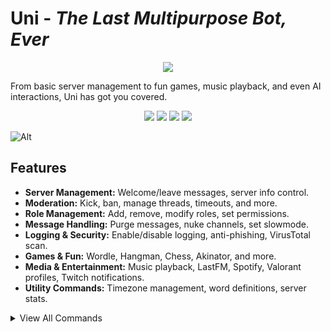 

# Uni - _The Last Multipurpose Bot, Ever_


<p align="center">
    <img src="https://www.amug.com/wp-content/uploads/2016/09/you-logo-here-300x106.png" />
</p>


From basic server management to fun games, music playback, and even AI interactions, Uni has got you covered.
<p align="center">
  <!-- You can add your badges here -->
  <!-- If you have never added badges, head over to https://img.shields.io/badges/static-badge, follow the instructions and generate URL links to add below -->
  <img src="https://img.shields.io/github/stars/notjawad/uni"  />
  <img src="https://img.shields.io/github/forks/notjawad/uni"  />
  <img src="https://img.shields.io/pypi/pyversions/py-cord"  />
  <img src="https://img.shields.io/badge/LICENSE-MIT-green"  />
</p>

![Alt](https://repobeats.axiom.co/api/embed/8c8ffc71c338891e080c675e9d0ac2af8532feb9.svg "Repobeats analytics image")

## Features

- **Server Management:** Welcome/leave messages, server info control.
- **Moderation:** Kick, ban, manage threads, timeouts, and more.
- **Role Management:** Add, remove, modify roles, set permissions.
- **Message Handling:** Purge messages, nuke channels, set slowmode.
- **Logging & Security:** Enable/disable logging, anti-phishing, VirusTotal scan.
- **Games & Fun:** Wordle, Hangman, Chess, Akinator, and more.
- **Media & Entertainment:** Music playback, LastFM, Spotify, Valorant profiles, Twitch notifications.
- **Utility Commands:** Timezone management, word definitions, server stats.


<details>
  <summary>View All Commands</summary>

  ### Server Management:
  1. `/welcome enable` - Enable welcome messages
  2. `/welcome disable` - Disable welcome messages
  3. `/welcome channel` - Set the welcome channel
  4. `/welcome` - Welcome messages
  5. `/leave enable` - Enable leave messages
  6. `/leave disable` - Disable leave messages
  7. `/leave channel` - Set the leave channel
  8. `/leave` - Leave messages
  9. `/seticon` - Set a new guild icon
  10. `/setsplash` - Set a new guild splash background
  11. `/setbanner` - Set a new guild banner
  12. `/pin` - Pin the most recent message in the channel
  13. `/server` - Get some information about the server
  14. `/whois` - Get information about a user.
  15. `/statistics` - Get simple statistics about the server.
  16. `/voicestats` - Setup an auto updating voice leaderboard embed.
  17. `/timeout` - Mutes the selected member using Discord's timeout feature
  18. `/untimeout` - Unmutes the selected member
  19. `/imute` - Removes selected member's permission to attach files and use embed links
  20. `/iunmute` - Restores selected member'ss permission to attach files and use embed links

  ### Role Management:
  1. `/role humans` - Add a role to all humans in the guild
  2. `/role humansremove` - Remove a role from all humans in the guild
  3. `/role delete` - Delete a role from the guild
  4. `/role mentionable` - Toggle mentioning a role
  5. `/role icon` - Set an icon for a role

  ### Message Handling:
  1. `/purge amount` - Purge a specific amount of messages
  2. `/purge embeds` - Purge embeds from chat
  3. `/purge files` - Purge files/attachments from chat
  4. `/purge images` - Purge images (including links) from chat
  5. `/purge contains` - Purge messages containing a string
  6. `/purge links` - Purge messages containing links
  7. `/purge mentions` - Purge messages containing mentions
  8. `/nuke` - Nuke (Clone) the current channel
  9. `/slowmode` - Set the slowmode for the current channel
  10. `/rename` - Assigns the selected user a new nickname in the guild
  11. `/topic` - Sets the topic for the current channel
  12. `/logging enable` - Enable logging in the guild
  13. `/logging disable` - Disable logging in the guild
  14. `/antiphishing` - Enable or disable anti-phishing
  15. `/virustotal above` - Scan the above message's file with VirusTotal

  ### Games and Fun:
  1. `/wordle` - Play a game of Wordle!
  2. `/hangman` - Play a game of Hangman!
  3. `/tictactoe` - Play a game of Tic Tac Toe!
  4. `/connectfour` - Play a game of Connect Four!
  5. `/chess play` - Play a game of Chess!
  6. `/chess whois` - Get information about a chess player on Chess.com.
  7. `/chess stats` - Get stats about a chess player on Chess.com.
  8. `/chess daily` - Get the daily chess puzzle.
  9. `/akinator` - Play a game of Akinator!
  10. `/rps` - Play a game of Rock Paper Scissors!
  11. `/reactiongame` - Play a game of Reaction Game!
  12. `/uwu` - Uwuify text
  13. `/quickpoll` - Add up/down arrow to message initiating a poll

  ### Utility Commands:
  1. `/timezone set` - Set your timezone
  2. `/timezone list` - List all timezones
  3. `/timezone get` - Get a user's timezone
  4. `/timezone remove` - Remove your timezone
  5. `/timezone all` - List all users' timezones
  6. `/define` - Get the definition of a word.
  7. `/urban` - Get the Urban Dictionary definition of a word.
  8. `/inviteinfo` - Get information about an invite code.
  9. `/hex` - Grab the most dominant color from an image
  10. `/screenshot` - Get a screenshot of a website
  11. `/highlight add` - Add a highlighted keyword
  12. `/highlight remove` - Remove a highlighted keyword
  13. `/highlight list` - List your highlighted keywords
  14. `/highlight` - Set notifications for when a keyword is said
  15. `/reminders add` - Add a reminder.
  16. `/reminders view` - View a list of your reminders.
  17. `/reminders delete` - Delete a reminder.
  18. `/reminders clear` - Clear all of your reminders.
  19. `/reminders` - Reminder related commands.
  20. `/avatar` - Get a user's avatar.
  21. `/about` - Get some useful (or not) information about the bot.
  22. `/vote` - Vote for the bot on top.gg.
  37. `/version` - Gets the current version of the

## Screenshots

<img src="https://files.catbox.moe/yjhubp.png" width=1000/>
<img src="https://files.catbox.moe/ce7nfc.png" width=1000/>
<img src="https://files.catbox.moe/gg80xr.png" width=1000/>
<img src="https://files.catbox.moe/6yn41p.png" width=1000/>
<img src="https://files.catbox.moe/myud06.png" width=1000/>



## Contribute

Uni is an open-source project, and contributions are welcome! If you have coding skills or want to contribute in other ways, feel free to get involved. Here's how you can contribute:

1. **Code Contributions:**
   - Fork the repository.
   - Create a new branch for your changes.
   - Make your improvements and submit a pull request.

2. **Bug Reports:**
   - Report any bugs or issues on the [GitHub Issues](https://github.com/notjawad/uni/issues) page.
   - Include detailed information about the problem and steps to reproduce it.
